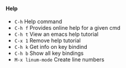 #### Help

- `C-h`	  Help command
- `C-h f` Provides online help for a given cmd
- `C-h t` View an emacs help tutorial
- `C-x 1` Remove help tutorial 
- `C-h k` Get info on key bindind
- `C-h b` Show all key bindings
- `M-x linum-mode` Create line numbers 

